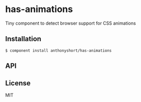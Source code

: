 
# has-animations

  Tiny component to detect browser support for CSS animations

## Installation

    $ component install anthonyshort/has-animations

## API

   

## License

  MIT
